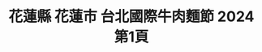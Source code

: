 ---
title: "花蓮縣 花蓮市 台北國際牛肉麵節 2024 第1頁"
description: "花蓮縣 花蓮市 台北國際牛肉麵節 2024 獲獎餐廳 第1頁"
keywords:
  - 美食競賽
  - 台灣美食
  - 美食精選
datePublished: "2025-06-30"
dateModified: "2025-07-07"
city: "花蓮縣"
district: "花蓮市"
award: "台北國際牛肉麵節"
year: "2024"
page: 1
count: 1

restaurants:
  - name: "六里屯麵食專家 美崙旗艦店"
    city: "花蓮縣"
    district: "花蓮市"
    address: "970花蓮縣花蓮市中美路303巷2號"
    phone: "038227766"
    geo: "23.998933795432528, 121.6320680987923"
    link: "花蓮縣/花蓮市/六里屯麵食專家_美崙旗艦店"
    google_map: "https://maps.app.goo.gl/BnDWbsmMxoAV2PTT7"
    footinder: "https://footinder.com.tw/%E8%8A%B1%E8%93%AE%E7%B8%A3%E8%8A%B1%E8%93%AE%E5%B8%82/10010/"
    award:
    - name: "台北國際牛肉麵節"
      year: "2024"
---